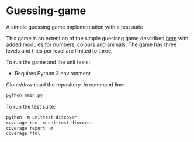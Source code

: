 # Guessing-game
A simple guessing game implementation with a test suite

This game is an extention of the simple guesisng game described [here](https://medium.com/better-programming/building-a-simple-guessing-game-in-python-e39058a8cbcf) with added modules for numbers, colours and animals. The game has three levels and tries per level are limited to three.

To run the game and the unit tests:

- Requires Python 3 environment

Clone/download the repository. In command line:

```python
python main.py
```

To run the test suite:

```python
python -m unittest discover
coverage run -m unittest discover
coverage report -m
coverage html
```
